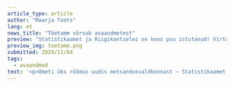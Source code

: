 ```yaml
---
article_type: article
author: "Maarja Toots"
lang: et
news_title: "Tõetamm võrsub avaandmetest"
preview: "Statistikaamet ja Riigikantselei on koos puu istutanud! Virtuaalne tõetamm mõõdab Eesti edusamme riiklike eesmärkide saavutamisel ning seda saavad vaatamas ja katsumas käia kõik, kel internet käepärast."
preview_img: toetamm.png
submitted: 2019/11/04
tags:
  - avaandmed
text: '<p>Ometi üks rõõmus uudis metsandusvaldkonnast – Statistikaamet ja Riigikantselei on koos puu istutanud! Virtuaalne <a href="https://tamm.stat.ee/">tõetamm</a>) mõõdab Eesti edusamme riiklike eesmärkide saavutamisel ning seda saavad vaatamas ja katsumas käia kõik, kel internet käepärast. Aga kust tõetamm oma tõe võtab?</p><p>Eks ikka avaandmetest. Tõetamm kuvab kergelt haarataval ja arusaadaval kujul statistilisi andmeid 135 näitaja kohta, mis peegeldavad ühiskonna käekäiku 15 valdkonnas, energeetikast sotsiaalse sidususeni. Näitajad tulenevad strateegias „Säästev Eesti 21“, programmis „Eesti 2020“ ning Vabariigi Valitsuse tegevusprogrammis 2019-2023 nimetatud tulemuseesmärkidest. Neid indikaatoreid mõõdab Statistikaamet pidevalt, ent kui varem on neist ülevaate saamiseks tulnud otsida infot Statistikaameti andmebaasist ja puurida keerulisevõitu tabeleid, siis nüüd teeb tamm „puust ja punaseks“, mis seisus mingi näitaja viimaste andmete põhjal on.</p><img src="/img/blogi/blogposts/toetamm_blog_1.png" style="width: 100%"><p><i>Allikas - kuvatõmmis lehelt <a href="https://tamm.stat.ee/tulemusvaldkonnad/teadus-ja-arendustegevus-ja-ettevotlus/indikaatorid/83">https://tamm.stat.ee/tulemusvaldkonnad/teadus-ja-arendustegevus-ja-ettevotlus/indikaatorid/83</a></i></p><p>Nii saan mina tavakodanikuna – aga saab ka poliitikakujundaja, kel on harva aega kümnete andmeväljadega tabelitesse süveneda  – kiire ülevaate kumbagi parasjagu huvitava valdkonna edenemisest. Neid, kes tahavad mõista, mis on tammelehtede taga, suunab Statistikaamet rakendusest edasi oma <a href="http://andmebaas.stat.ee/">andmebaasi</a>. Andmebaas jookseb hetkel beetaversioonis, kuid pakub kasutajatele varasemast märksa rohkem võimalusi andmete vaatamiseks ja ka omal käel töötlemiseks. Olulise uuendusena saab andmetabeleid alla laadida või üle API pärida masinloetavate avaandmetena SDMX-XML ja SDMX-JSON formaatides (SDMX on statistikavaldkonnas kasutatav rahvusvaheline andmestandard). Eraldi tunnustamist väärivad tabelite juures toodud põhjalikud metaandmed. Need seletavad inimkeeles lahti vastava andmestiku põhimõisted ja andmete kogumise/töötlemise metoodika, kuid mitte ainult – iga andmestikuga on kaasas ka Statistikaameti töötaja kontakt, kes oskab andmete kohta lisainfot jagada.</p><p>Tõetamm ei ole aga sugugi ainus omalaadne rakendus, mis ühiskondlikes huvides kogutavat statistikat ühiskonnale ja otsustajatele kasutajasõbralikul moel tagasi peegeldab. Näiteks visualiseerib värske <a href="https://data.stat.ee">väliskaubanduse rakendus</a> statistikat Eesti kaupade ekspordi ja välismaiste kaupade impordi kohta. Rakendus näitab, kes on Eesti kaubanduse peamised partnerriigid ja millised kaubad millises suunas liiguvad. Seda kõike saab kuvada erinevat tüüpi diagrammide ja kaartidena, nii nagu parasjagu vaja.</p><img src="/img/blogi/blogposts/toetamm_blog_2.png" style="width: 100%"><p><i>Allikas - kuvatõmmis lehelt <a href="https://data.stat.ee/profile/country/ee/">https://data.stat.ee/profile/country/ee/</a></i></p><p>Tööhõive valdkonnas annab aga uus <a href="https://shiny.stat.ee/tooturg/">tööpoliitika näitajate rakendus</a> kiire ja lihtsa ülevaate tööhõives osalemise ja töötuse põhinäitajate kohta. Andmeid saab kuvada absoluut- ja suhtarvudena, tulp- ja joondiagrammidena ning muidugi CSV-failina alla laadida.</p><img src="/img/blogi/blogposts/toetamm_blog_3.png" style="width: 100%"><p><i>Allikas - kuvatõmmis lehelt <a href="https://shiny.stat.ee/tooturg/">https://shiny.stat.ee/tooturg/</a></i></p><p>Avaandmetel põhinevaid rakendusi ja juhtimislaudu tehakse mujalgi maailmas. Tõetamme virtuaalseks sugulaseks võib pidada näiteks <a href="https://nationalperformance.gov.scot/measuring-progress/national-indicator-performance">Šotimaa strateegiliste indikaatorite juhtlauda</a> ja selle täiendust <a href="https://scotland.shinyapps.io/sg-equality-evidence-finder/">Equality Evidence Finder</a>, mis annab visuaalide, graafikute ja lihtsas keeles sõnastatud selgituste abil ülevaate olulistest sotsiaalmajanduslikest näitajatest erinevate elanikkonnagruppide kaupa. Samu näitajaid saab võrrelda näiteks elanike vanuse, rahvuse, soo, aga ka seksuaalse orientatsiooni või usutunnistuse põhjal. Loomulikult saab andmed alla laadida ja nendega kodus edasi mängida. </p><img src="/img/blogi/blogposts/toetamm_blog_4.png" style="width: 100%"><p><i>Allikas - kuvatõmmis lehelt <a href="https://nationalperformance.gov.scot/measuring-progress/national-indicator-performance">https://nationalperformance.gov.scot/measuring-progress/national-indicator-performance</a></i></p><p>Muide, võrdlus tammega on tõepoolest kohane – Šotimaa on kogu oma rahvusliku arengustrateegia visualiseerinud <a href="https://nationalperformance.gov.scot/sites/default/files/documents/NPF_A2_Poster.pdf">lillena</a>, mille õiesüdamikuks on ühiskonna põhiväärtused ja põhieesmärk ning kroonlehtedeks konkreetsed eesmärgid erinevates eluvaldkondades. Rahvuslikud eesmärgid on omakorda seostatud üleilmsete säästva arengu eesmärkidega, nii et valdkondlikke indikaatoreid mõõtes hoitakse pidevalt silme ees ka suurt pilti.</p><p>Mida sellest kõigest järeldama peaks? Eks vist seda, et andmed on head, aga avaandme-põhised rakendused veel paremad. Avaandmed on nagu seeme, mille tõeline väärtus saab ilmsiks siis, kui sellest kasulikke teenuseid, rakendusi ja juhtlaudu kasvatada. Andmepõhised juhtlauad ei ole lihtsalt silmailuks, vaid reaalne töövahend ametnikele, teadlastele ja huvigruppidele ning võimalus kodanikule arusaadavas vormis aru anda, mida riik tema maksurahaga saavutanud on. Saagu tõetamme ümber lopsakas andmetammik!</p><p><em>Avaandmete portaali sisustatakse Euroopa Liidu struktuuritoetuse toetusskeemist „Infoühiskonna teadlikkuse tõstmine“, mida rahastab Euroopa Regionaalarengu Fond. Projekti tegevused viib läbi MTÜ Open Knowledge Estonia.</em></p>'
---
```

